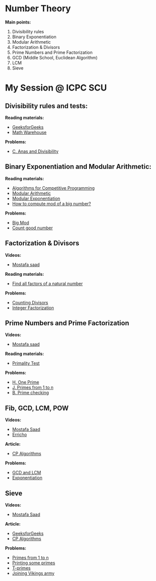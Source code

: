 ﻿# Number Theory

**Main points:**

 1. Divisibility rules
 2. Binary Exponentiation
 3. Modular Arithmetic
 4. Factorization & Divisors
 5. Prime Numbers and Prime Factorization
 6. GCD (Middle School, Euclidean Algorithm)
 7. LCM
 8. Sieve

# My Session @ ICPC SCU 

## **Divisibility rules and tests:**
**Reading materials:**
 - [GeeksforGeeks](https://www.geeksforgeeks.org/divisibility-rules/)
 - [Math Warehouse](https://www.mathwarehouse.com/arithmetic/numbers/divisibility-rules-and-tests.php)

**Problems:**

 - [C. Anas and Divisibility](C.%20Anas%20and%20Divisibility)

## Binary Exponentiation and Modular Arithmetic:
**Reading materials:**

 - [Algorithms for Competitive Programming](https://cp-algorithms.com/algebra/binary-exp.html)
 - [Modular Arithmetic](https://www.geeksforgeeks.org/modular-arithmetic/)
 - [Modular Exponentiation](https://www.geeksforgeeks.org/modular-exponentiation-power-in-modular-arithmetic/)
 - [How to compute mod of a big number?](https://www.geeksforgeeks.org/how-to-compute-mod-of-a-big-number/)
 
**Problems:**

 - [Big Mod](https://onlinejudge.org/index.php?option=com_onlinejudge&Itemid=8&category=24&page=show_problem&problem=310)
 - [Count good number](https://leetcode.com/problems/count-good-numbers/)

## Factorization & Divisors
**Videos:**
 - [Mostafa saad](https://www.youtube.com/watch?v=-5ApOQDhBtU&list=PLPt2dINI2MIY7l5zyFd1W28rei3b-AXaJ&index=6)

**Reading materials:**
 - [Find all factors of a natural number](https://www.geeksforgeeks.org/find-divisors-natural-number-set-1/)
 
**Problems:**
 - [Counting Divisors](https://cses.fi/problemset/task/1713)
 - [Integer Factorization](https://www.spoj.com/problems/FACT0/)
## Prime Numbers and Prime Factorization
**Videos:**
 - [Mostafa saad](https://www.youtube.com/watch?v=VZBfW08ECgA&list=PLPt2dINI2MIY7l5zyFd1W28rei3b-AXaJ&index=5)

**Reading materials:**
 - [Primality Test](https://www.geeksforgeeks.org/primality-test-set-1-introduction-and-school-method/)

 **Problems:**
 - [H. One Prime](https://codeforces.com/group/MWSDmqGsZm/contest/219432/problem/H)
 - [J. Primes from 1 to n](https://codeforces.com/group/MWSDmqGsZm/contest/219432/problem/J)
 - [B. Prime checking](https://codeforces.com/group/MWSDmqGsZm/contest/223338/problem/B)

## Fib, GCD, LCM, POW

 **Videos:**
 - [Mostafa Saad](https://www.youtube.com/watch?v=YklnFXpq0ZE&list=PLPt2dINI2MIY7l5zyFd1W28rei3b-AXaJ&index=7)
 - [Erricho](https://www.youtube.com/watch?v=L-Wzglnm4dM&t=2s)

**Article:**
 - [CP Algorithms](https://cp-algorithms.com/algebra/euclid-algorithm.html)
 
**Problems:**
 - [GCD and LCM](https://www.codechef.com/problems/FLOW016)
 - [Exponentiation](https://cses.fi/problemset/task/1095)

## Sieve

 **Videos:**
 - [Mostafa Saad](https://www.youtube.com/watch?v=VZBfW08ECgA&list=PLPt2dINI2MIY7l5zyFd1W28rei3b-AXaJ&index=4)

**Article:**
 - [GeeksforGeeks](https://www.geeksforgeeks.org/sieve-of-eratosthenes/)
 - [CP Algorithms](https://cp-algorithms.com/algebra/sieve-of-eratosthenes.html)

**Problems:**
 - [Primes from 1 to n](https://codeforces.com/group/MWSDmqGsZm/contest/219432/problem/J)
 - [Printing some primes](https://www.spoj.com/problems/TDPRIMES/)
 - [T-primes](https://codeforces.com/contest/230/problem/B)
 - [Joining Vikings army](https://codeforces.com/group/zUe4LCY7ca/contest/401615/problem/C)


